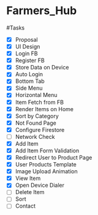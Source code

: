 # Farmers_Hub

#Tasks
- [x] Proposal
- [x] UI Design
- [x] Login FB
- [x] Register FB
- [x] Store Data on Device
- [x] Auto Login
- [x] Bottom Tab
- [x] Side Menu
- [x] Horizontal Menu
- [x] Item Fetch from FB
- [x] Render Items on Home
- [x] Sort by Category
- [x] Not Found Page
- [x] Configure Firestore
- [ ] Network Check
- [x] Add Item
- [x] Add Item Form Validation
- [x] Redirect User to Product Page
- [x] User Products Template
- [x] Image Upload Animation
- [x] View Item
- [x] Open Device Dialer
- [ ] Delete Item
- [ ] Sort
- [ ] Contact
